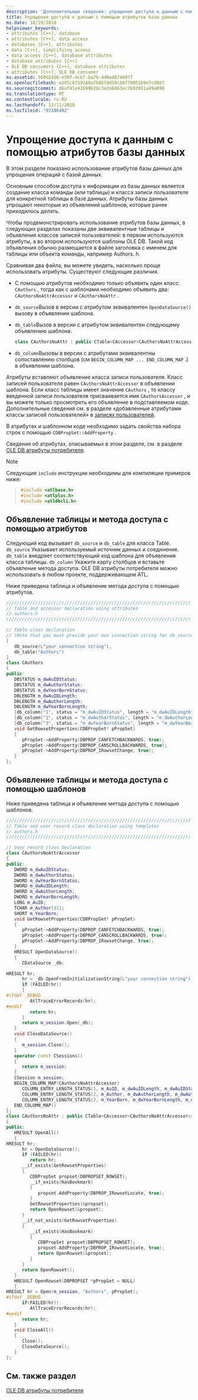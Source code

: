 ```yaml
---
description: 'Дополнительные сведения: упрощение доступа к данным с помощью атрибутов базы данных'
title: Упрощение доступа к данным с помощью атрибутов базы данных
ms.date: 10/19/2018
helpviewer_keywords:
- attributes [C++], database
- attributes [C++], data access
- databases [C++], attributes
- data [C++], simplifying access
- data access [C++], database attributes
- database attributes [C++]
- OLE DB consumers [C++], database attributes
- attributes [C++], OLE DB consumer
ms.assetid: 560d2456-e307-4cb7-ba7b-4d0ed674697f
ms.openlocfilehash: e265c6f59340afb86fdd59c86f78951b9e7cd0df
ms.sourcegitcommit: d6af41e42699628c3e2e6063ec7b03931a49a098
ms.translationtype: MT
ms.contentlocale: ru-RU
ms.lasthandoff: 12/11/2020
ms.locfileid: "97286492"
---
```

# <a name="simplifying-data-access-with-database-attributes"></a>Упрощение доступа к данным с помощью атрибутов базы данных

В этом разделе показано использование атрибутов базы данных для упрощения операций с базой данных.

Основным способом доступа к информации из базы данных является создание класса команды (или таблицы) и класса записи пользователя для конкретной таблицы в базе данных. Атрибуты базы данных упрощают некоторые из объявлений шаблонов, которые ранее приходилось делать.

Чтобы продемонстрировать использование атрибутов базы данных, в следующих разделах показаны две эквивалентные таблицы и объявления классов записей пользователей: в первом используются атрибуты, а во втором используются шаблоны OLE DB. Такой код объявления обычно размещается в файле заголовка с именем для таблицы или объекта команды, например Authors. h.

Сравнивая два файла, вы можете увидеть, насколько проще использовать атрибуты. Существуют следующие различия.

- С помощью атрибутов необходимо только объявить один класс: `CAuthors` , тогда как с шаблонами необходимо объявить два: `CAuthorsNoAttrAccessor` и `CAuthorsNoAttr` .

- `db_source`Вызов в версии с атрибутом эквивалентен `OpenDataSource()` вызову в объявлении шаблона.

- `db_table`Вызов в версии с атрибутом эквивалентен следующему объявлению шаблона:

    ```cpp
    class CAuthorsNoAttr : public CTable<CAccessor<CAuthorsNoAttrAccessor>>
    ```

- `db_column`Вызовы в версии с атрибутами эквивалентны сопоставлению столбцов (см `BEGIN_COLUMN_MAP ... END_COLUMN_MAP` .) в объявлении шаблона.

Атрибуты вставляют объявление класса записи пользователя. Класс записей пользователя равен `CAuthorsNoAttrAccessor` в объявлении шаблона. Если класс таблицы имеет значение `CAuthors` , то классу введенной записи пользователя присваивается имя `CAuthorsAccessor` , и вы можете только просмотреть его объявление в подставляемом коде. Дополнительные сведения см. в разделе «добавленные атрибутами классы записей пользователей» в [записях пользователей](../../data/oledb/user-records.md).

В атрибутах и шаблонном коде необходимо задать свойства набора строк с помощью `CDBPropSet::AddProperty` .

Сведения об атрибутах, описываемых в этом разделе, см. в разделе [OLE DB атрибуты потребителя](../../windows/attributes/ole-db-consumer-attributes.md).

> [!NOTE]
> Следующие `include` инструкции необходимы для компиляции примеров ниже:

> ```cpp
> #include <atlbase.h>
> #include <atlplus.h>
> #include <atldbcli.h>
> ```

## <a name="table-and-accessor-declaration-using-attributes"></a>Объявление таблицы и метода доступа с помощью атрибутов

Следующий код вызывает `db_source` и `db_table` для класса Table. `db_source` Указывает используемый источник данных и соединение. `db_table` внедряет соответствующий код шаблона для объявления класса таблицы. `db_column` Укажите карту столбцов и вставьте объявление метода доступа. OLE DB атрибуты потребителя можно использовать в любом проекте, поддерживающем ATL.

Ниже приведена таблица и объявление метода доступа с помощью атрибутов.

```cpp
//////////////////////////////////////////////////////////////////////
// Table and accessor declaration using attributes
// authors.h
//////////////////////////////////////////////////////////////////////

// Table class declaration
// (Note that you must provide your own connection string for db_source.)
[
   db_source(L"your connection string"),
   db_table("Authors")
]
class CAuthors
{
public:
   DBSTATUS m_dwAuIDStatus;
   DBSTATUS m_dwAuthorStatus;
   DBSTATUS m_dwYearBornStatus;
   DBLENGTH m_dwAuIDLength;
   DBLENGTH m_dwAuthorLength;
   DBLENGTH m_dwYearBornLength;
   [db_column("1", status = "m_dwAuIDStatus", length = "m_dwAuIDLength")] LONG m_AuID;
   [db_column("2", status = "m_dwAuthorStatus", length = "m_dwAuthorLength")] TCHAR m_Author[51];
   [db_column("3", status = "m_dwYearBornStatus", length = "m_dwYearBornLength")] SHORT m_YearBorn;
   void GetRowsetProperties(CDBPropSet* pPropSet)
   {
      pPropSet->AddProperty(DBPROP_CANFETCHBACKWARDS, true);
      pPropSet->AddProperty(DBPROP_CANSCROLLBACKWARDS, true);
      pPropSet->AddProperty(DBPROP_IRowsetChange, true);
   }
};
```

## <a name="table-and-accessor-declaration-using-templates"></a>Объявление таблицы и метода доступа с помощью шаблонов

Ниже приведена таблица и объявление метода доступа с помощью шаблонов.

```cpp
//////////////////////////////////////////////////////////////////////
// Table and user record class declaration using templates
// authors.h
//////////////////////////////////////////////////////////////////////

// User record class declaration
class CAuthorsNoAttrAccessor
{
public:
   DWORD m_dwAuIDStatus;
   DWORD m_dwAuthorStatus;
   DWORD m_dwYearBornStatus;
   DWORD m_dwAuIDLength;
   DWORD m_dwAuthorLength;
   DWORD m_dwYearBornLength;
   LONG m_AuID;
   TCHAR m_Author[51];
   SHORT m_YearBorn;
   void GetRowsetProperties(CDBPropSet* pPropSet)
   {
      pPropSet->AddProperty(DBPROP_CANFETCHBACKWARDS, true);
      pPropSet->AddProperty(DBPROP_CANSCROLLBACKWARDS, true);
      pPropSet->AddProperty(DBPROP_IRowsetChange, true);
   }
   HRESULT OpenDataSource()
   {
      CDataSource _db;

HRESULT hr;
      hr = _db.OpenFromInitializationString(L"your connection string");
      if (FAILED(hr))
      {
#ifdef _DEBUG
         AtlTraceErrorRecords(hr);
#endif
         return hr;
      }
      return m_session.Open(_db);
   }
   void CloseDataSource()
   {
      m_session.Close();
   }
   operator const CSession&()
   {
      return m_session;
   }
   CSession m_session;
   BEGIN_COLUMN_MAP(CAuthorsNoAttrAccessor)
      COLUMN_ENTRY_LENGTH_STATUS(1, m_AuID, m_dwAuIDLength, m_dwAuIDStatus)
      COLUMN_ENTRY_LENGTH_STATUS(2, m_Author, m_dwAuthorLength, m_dwAuthorStatus)
      COLUMN_ENTRY_LENGTH_STATUS(3, m_YearBorn, m_dwYearBornLength, m_dwYearBornStatus)
   END_COLUMN_MAP()
};
class CAuthorsNoAttr : public CTable<CAccessor<CAuthorsNoAttrAccessor>>
{
public:
   HRESULT OpenAll()
   {
HRESULT hr;
      hr = OpenDataSource();
      if (FAILED(hr))
         return hr;
      __if_exists(GetRowsetProperties)
      {
         CDBPropSet propset(DBPROPSET_ROWSET);
         __if_exists(HasBookmark)
         {
            propset.AddProperty(DBPROP_IRowsetLocate, true);
         }
         GetRowsetProperties(&propset);
         return OpenRowset(&propset);
      }
      __if_not_exists(GetRowsetProperties)
      {
         __if_exists(HasBookmark)
         {
            CDBPropSet propset(DBPROPSET_ROWSET);
            propset.AddProperty(DBPROP_IRowsetLocate, true);
            return OpenRowset(&propset);
         }
      }
      return OpenRowset();
   }
   HRESULT OpenRowset(DBPROPSET *pPropSet = NULL)
   {
HRESULT hr = Open(m_session, "Authors", pPropSet);
#ifdef _DEBUG
      if(FAILED(hr))
         AtlTraceErrorRecords(hr);
#endif
      return hr;
   }
   void CloseAll()
   {
      Close();
      CloseDataSource();
   }
};
```

## <a name="see-also"></a>См. также раздел

[OLE DB атрибуты потребителя](../../windows/attributes/ole-db-consumer-attributes.md)
